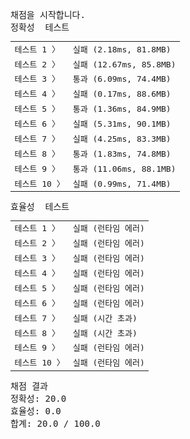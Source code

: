 <pre class="console-content"><div></div><div class="console-heading">채점을 시작합니다.</div><div class="console-message">정확성  테스트</div><table class="console-test-group" data-category="correctness"><tbody><tr data-testcase-id="32749"><td valign="top" class="td-label">테스트 1 <span>〉</span></td><td class="result failed">실패 (2.18ms, 81.8MB)</td></tr><tr data-testcase-id="32750"><td valign="top" class="td-label">테스트 2 <span>〉</span></td><td class="result failed">실패 (12.67ms, 85.8MB)</td></tr><tr data-testcase-id="32751"><td valign="top" class="td-label">테스트 3 <span>〉</span></td><td class="result passed">통과 (6.09ms, 74.4MB)</td></tr><tr data-testcase-id="32752"><td valign="top" class="td-label">테스트 4 <span>〉</span></td><td class="result failed">실패 (0.17ms, 88.6MB)</td></tr><tr data-testcase-id="32753"><td valign="top" class="td-label">테스트 5 <span>〉</span></td><td class="result passed">통과 (1.36ms, 84.9MB)</td></tr><tr data-testcase-id="32754"><td valign="top" class="td-label">테스트 6 <span>〉</span></td><td class="result failed">실패 (5.31ms, 90.1MB)</td></tr><tr data-testcase-id="32755"><td valign="top" class="td-label">테스트 7 <span>〉</span></td><td class="result failed">실패 (4.25ms, 83.3MB)</td></tr><tr data-testcase-id="32756"><td valign="top" class="td-label">테스트 8 <span>〉</span></td><td class="result passed">통과 (1.83ms, 74.8MB)</td></tr><tr data-testcase-id="32757"><td valign="top" class="td-label">테스트 9 <span>〉</span></td><td class="result passed">통과 (11.06ms, 88.1MB)</td></tr><tr data-testcase-id="32758"><td valign="top" class="td-label">테스트 10 <span>〉</span></td><td class="result failed">실패 (0.99ms, 71.4MB)</td></tr></tbody></table><div class="console-message">효율성  테스트</div><table class="console-test-group" data-category="effectiveness"><tbody><tr data-testcase-id="32760"><td valign="top" class="td-label">테스트 1 <span>〉</span></td><td class="result failed">실패 (런타임 에러)</td></tr><tr data-testcase-id="32761"><td valign="top" class="td-label">테스트 2 <span>〉</span></td><td class="result failed">실패 (런타임 에러)</td></tr><tr data-testcase-id="32762"><td valign="top" class="td-label">테스트 3 <span>〉</span></td><td class="result failed">실패 (런타임 에러)</td></tr><tr data-testcase-id="32763"><td valign="top" class="td-label">테스트 4 <span>〉</span></td><td class="result failed">실패 (런타임 에러)</td></tr><tr data-testcase-id="32764"><td valign="top" class="td-label">테스트 5 <span>〉</span></td><td class="result failed">실패 (런타임 에러)</td></tr><tr data-testcase-id="32765"><td valign="top" class="td-label">테스트 6 <span>〉</span></td><td class="result failed">실패 (런타임 에러)</td></tr><tr data-testcase-id="32766"><td valign="top" class="td-label">테스트 7 <span>〉</span></td><td class="result failed">실패 (시간 초과)</td></tr><tr data-testcase-id="32767"><td valign="top" class="td-label">테스트 8 <span>〉</span></td><td class="result failed">실패 (시간 초과)</td></tr><tr data-testcase-id="32768"><td valign="top" class="td-label">테스트 9 <span>〉</span></td><td class="result failed">실패 (런타임 에러)</td></tr><tr data-testcase-id="32769"><td valign="top" class="td-label">테스트 10 <span>〉</span></td><td class="result failed">실패 (런타임 에러)</td></tr></tbody></table><div class="console-heading">채점 결과</div><div class="console-message">정확성: 20.0</div><div class="console-message">효율성: 0.0</div><div class="console-message">합계: 20.0 / 100.0</div></pre>